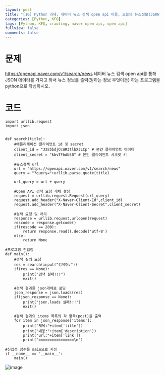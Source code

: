 ```yaml
---
layout: post
title: "[16] Python 과제, 네이버 뉴스 검색 open api 이용, 오늘의 뉴스정보(JSON Data) 파싱 "
categories: [Python, KFQ]
tags: [Python, KFQ, crawling, naver open api, open api]
fullview: false
comments: false
---
```


# 문제
https://openapi.naver.com/v1/search/news 네이버 뉴스 검색 open api를 통해 JSON 데이타를 가지고 와서
뉴스 정보를 출력(원하는 정보 무엇이든) 하는 프로그램을 python으로 작성하시오.


# 코드
```
import urllib.request
import json
 
 
def search(title):
    #애플리케이션 클라이언트 id 및 secret
    client_id = "J3E5bdjOcWR3tlbX3LCp" # 본인 클라이언트 아이디
    client_secret = "kbvTFbAb5B" # 본인 클라이언트 시크릿 키
    
    #뉴스검색 url
    url = "https://openapi.naver.com/v1/search/news"
    query = "?query="+urllib.parse.quote(title)
  
    url_query = url + query
    
    #Open API 검색 요청 개체 설정
    request = urllib.request.Request(url_query)
    request.add_header("X-Naver-Client-Id",client_id)
    request.add_header("X-Naver-Client-Secret",client_secret)
    
    #검색 요청 및 처리
    response = urllib.request.urlopen(request)
    rescode = response.getcode()
    if(rescode == 200):
        return response.read().decode('utf-8')
    else:
        return None
 
#프로그램 진입점
def main():
    #검색 질의 요청
    res = search(input("검색어:"))
    if(res == None):
        print("검색 실패!!!")
        exit()
 
    #검색 결과를 json개체로 로딩
    json_response = json.loads(res)
    if(json_response == None):
        print("json.loads 실패!!!")
        exit()
 
    #검색 결과의 items 목록의 각 항목(post)을 출력
    for item in json_response['items']:
        print("제목:"+item['title'])
        print("내용:"+item['description'])
        print("url:"+item['link'])
        print("================\n")
 
#진입점 함수를 main으로 지정
if __name__ == '__main__':
    main()
```

![image](https://user-images.githubusercontent.com/84369912/126756973-d5684b7f-150e-4bd3-bacd-c43cec39f6f4.png)


